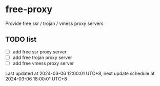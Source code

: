 
# free-proxy
Provide free ssr / trojan / vmess proxy servers


## TODO list
- [ ] add free ssr proxy server
- [ ] add free trojan proxy server
- [ ] add free vmess proxy server

Last updated at 2024-03-06 12:00:01 UTC+8, next update schedule at 2024-03-06 18:00:01 UTC+8

